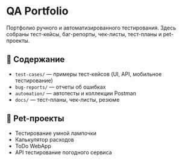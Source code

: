 # QA Portfolio

Портфолио ручного и автоматизированного тестирования. Здесь собраны тест-кейсы, баг-репорты, чек-листы, тест-планы и pet-проекты.

## 📂 Содержание
- `test-cases/` — примеры тест-кейсов (UI, API, мобильное тестирование)
- `bug-reports/` — отчеты об ошибках
- `automation/` — автотесты и коллекции Postman
- `docs/` — тест-планы, чек-листы, резюме

## 💼 Pet-проекты
- Тестирование умной лампочки
- Калькулятор расходов
- ToDo WebApp
- API тестирование погодного сервиса

